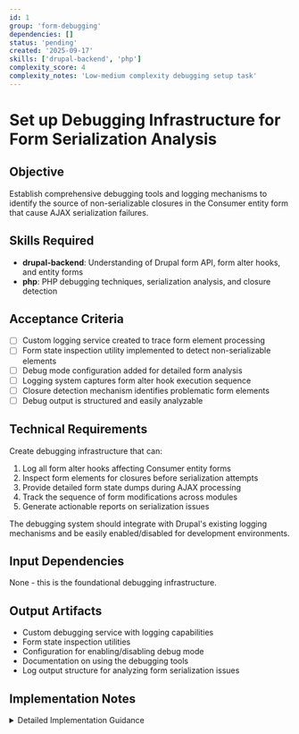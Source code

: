 ```yaml
---
id: 1
group: 'form-debugging'
dependencies: []
status: 'pending'
created: '2025-09-17'
skills: ['drupal-backend', 'php']
complexity_score: 4
complexity_notes: 'Low-medium complexity debugging setup task'
---
```


# Set up Debugging Infrastructure for Form Serialization Analysis

## Objective

Establish comprehensive debugging tools and logging mechanisms to identify the source of non-serializable closures in the Consumer entity form that cause AJAX serialization failures.

## Skills Required

- **drupal-backend**: Understanding of Drupal form API, form alter hooks, and entity forms
- **php**: PHP debugging techniques, serialization analysis, and closure detection

## Acceptance Criteria

- [ ] Custom logging service created to trace form element processing
- [ ] Form state inspection utility implemented to detect non-serializable elements
- [ ] Debug mode configuration added for detailed form analysis
- [ ] Logging system captures form alter hook execution sequence
- [ ] Closure detection mechanism identifies problematic form elements
- [ ] Debug output is structured and easily analyzable

## Technical Requirements

Create debugging infrastructure that can:

1. Log all form alter hooks affecting Consumer entity forms
2. Inspect form elements for closures before serialization attempts
3. Provide detailed form state dumps during AJAX processing
4. Track the sequence of form modifications across modules
5. Generate actionable reports on serialization issues

The debugging system should integrate with Drupal's existing logging mechanisms and be easily enabled/disabled for development environments.

## Input Dependencies

None - this is the foundational debugging infrastructure.

## Output Artifacts

- Custom debugging service with logging capabilities
- Form state inspection utilities
- Configuration for enabling/disabling debug mode
- Documentation on using the debugging tools
- Log output structure for analyzing form serialization issues

## Implementation Notes

<details>
<summary>Detailed Implementation Guidance</summary>

**Debugging Service Creation:**

1. Create a new service `simple_oauth_21.form_serialization_debugger` in `simple_oauth_21.services.yml`
2. Implement a class `FormSerializationDebugger` in `src/Service/FormSerializationDebugger.php`
3. Add methods for:
   - `logFormAlterHook()` - Log when form alter hooks are called
   - `inspectFormState()` - Examine form state for non-serializable elements
   - `detectClosures()` - Recursively scan form arrays for closure objects
   - `generateReport()` - Create structured analysis reports

**Form State Inspection:**

1. Use PHP's `is_callable()` and `is_object()` to detect potential closures
2. Recursively traverse form arrays using `array_walk_recursive()`
3. Check for specific patterns like `$form['#ajax']['callback']` that commonly contain closures
4. Log the exact location and type of non-serializable elements

**Configuration Integration:**

1. Add debug configuration to module's configuration schema
2. Use `\Drupal::config('simple_oauth_21.debug')` to check if debugging is enabled
3. Ensure debug logging only occurs in development environments

**Hook Integration:**

1. Implement `hook_form_alter()` to instrument Consumer entity forms
2. Add debugging calls before and after each form modification
3. Use `\Drupal::service('simple_oauth_21.form_serialization_debugger')` in hooks

**Error Handling:**

- Wrap all debugging operations in try-catch blocks
- Ensure debugging failures don't break form functionality
- Provide fallback logging to Drupal's standard logger if custom logging fails
</details>
